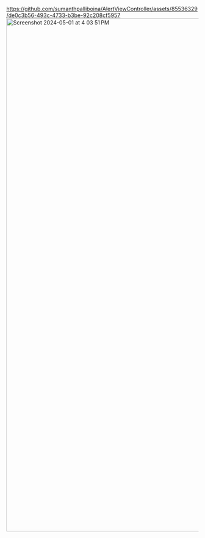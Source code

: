 https://github.com/sumanthpalliboina/AlertViewController/assets/85536329/de0c3b56-493c-4733-b3be-92c208cf5957
<img width="1344" alt="Screenshot 2024-05-01 at 4 03 51 PM" src="https://github.com/sumanthpalliboina/AlertViewController/assets/85536329/41f1efda-35e7-4674-92b7-238d63fe3a75">

